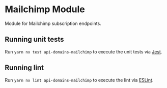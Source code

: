 <!-- gitbook-ignore -->

# Mailchimp Module

Module for Mailchimp subscription endpoints.

## Running unit tests

Run `yarn nx test api-domains-mailchimp` to execute the unit tests via [Jest](https://jestjs.io).

## Running lint

Run `yarn nx lint api-domains-mailchimp` to execute the lint via [ESLint](https://eslint.org/).
